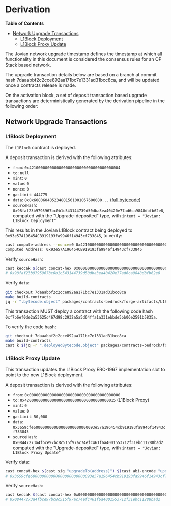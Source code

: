 # Derivation

<!-- START doctoc generated TOC please keep comment here to allow auto update -->
<!-- DON'T EDIT THIS SECTION, INSTEAD RE-RUN doctoc TO UPDATE -->
**Table of Contents**

- [Network Upgrade Transactions](#network-upgrade-transactions)
  - [L1Block Deployment](#l1block-deployment)
  - [L1Block Proxy Update](#l1block-proxy-update)

<!-- END doctoc generated TOC please keep comment here to allow auto update -->

The Jovian network upgrade timestamp defines the timestamp at which all functionality in this document is considered the
consensus rules for an OP Stack based network.

The upgrade transaction details below are based on a branch at commit hash 7daaabbf2c2cce892aa171bc7e1331ad31bcc8ca, and
will be updated once a contracts release is made.

On the activation block, a set of deposit transaction based upgrade transactions are deterministically generated by the
derivation pipeline in the following order:

## Network Upgrade Transactions

### L1Block Deployment
<!-- Generated with: ./scripts/run_gen_predeploy_docs.sh --optimism-repo-path ../optimism --fork-name Jovian --contract-name L1Block --from-address 0x4210000000000000000000000000000000000004 --from-address-nonce 0 --git-commit-hash 7daaabbf2c2cce892aa171bc7e1331ad31bcc8ca --eth-rpc-url https://optimism.rpc.subquery.network/public --proxy-address 0x4200000000000000000000000000000000000015 --copy-contract-bytecode true -->

The `L1Block` contract is deployed.

A deposit transaction is derived with the following attributes:

- `from`: `0x4210000000000000000000000000000000000004`
- `to`: `null`
- `mint`: `0`
- `value`: `0`
- `nonce`: `0`
- `gasLimit`: `444775`
- `data`: `0x0x608060405234801561001057600080...` ([full bytecode](../../../specs/static/bytecode/jovian-l1-block-deployment.txt))
- `sourceHash`: `0x98faf23b9795967bc0b1c543144739d50dba3ea40420e77ad6ca9848dbfb62e8`,
  computed with the "Upgrade-deposited" type, with `intent = "Jovian: L1Block Deployment"`

This results in the Jovian L1Block contract being deployed to
`0x93e57A196454CB919193fa9946f14943cf733845`, to verify:

```bash
cast compute-address --nonce=0 0x4210000000000000000000000000000000000004
Computed Address: 0x93e57A196454CB919193fa9946f14943cf733845
```

Verify `sourceHash`:

```bash
cast keccak $(cast concat-hex 0x0000000000000000000000000000000000000000000000000000000000000002 $(cast keccak "Jovian: L1Block Deployment"))
# 0x98faf23b9795967bc0b1c543144739d50dba3ea40420e77ad6ca9848dbfb62e8
```

Verify `data`:

```bash
git checkout 7daaabbf2c2cce892aa171bc7e1331ad31bcc8ca
make build-contracts
jq -r ".bytecode.object" packages/contracts-bedrock/forge-artifacts/L1Block.sol/L1Block.json
```

This transaction MUST deploy a contract with the following code hash
`0xf7b6ef0de2a53625d467d98c2932a5a5d64ffa1a331ebbde5bb06e2591b5835a`.

To verify the code hash:

```bash
git checkout 7daaabbf2c2cce892aa171bc7e1331ad31bcc8ca
make build-contracts
cast k $(jq -r ".deployedBytecode.object" packages/contracts-bedrock/forge-artifacts/L1Block.sol/L1Block.json)
```

### L1Block Proxy Update

This transaction updates the L1Block Proxy ERC-1967
implementation slot to point to the new L1Block deployment.

A deposit transaction is derived with the following attributes:

- `from`: `0x0000000000000000000000000000000000000000`
- `to`: `0x4200000000000000000000000000000000000015` (L1Block Proxy)
- `mint`: `0`
- `value`: `0`
- `gasLimit`: `50,000`
- `data`: `0x3659cfe600000000000000000000000093e57a196454cb919193fa9946f14943cf733845`
- `sourceHash`: `0x08447273a4fbce97bc8c515f97ac74efc461f6a4001553712f31ebc11288bad2`
  computed with the "Upgrade-deposited" type, with `intent = "Jovian: L1Block Proxy Update"`

Verify data:

```bash
cast concat-hex $(cast sig "upgradeTo(address)") $(cast abi-encode "upgradeTo(address)" 0x93e57A196454CB919193fa9946f14943cf733845)
# 0x3659cfe600000000000000000000000093e57a196454cb919193fa9946f14943cf733845
```

Verify `sourceHash`:

```bash
cast keccak $(cast concat-hex 0x0000000000000000000000000000000000000000000000000000000000000002 $(cast keccak "Jovian: L1Block Proxy Update"))
# 0x08447273a4fbce97bc8c515f97ac74efc461f6a4001553712f31ebc11288bad2
